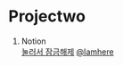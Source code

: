 # Projectwo

1. Notion<br>
<a href="https://www.notion.so/b56de27ec3e942aeb712940bee495dae">눌러서 잠금해제</a>
<a href="http://api.visitbusan.net/services/VisitbusanService/getVisitbusanConts?SG_APIM=">@Iamhere</a>
